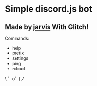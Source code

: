 Simple discord.js bot
===================

Made by [jarvis](https://vk.com/tarnatovski)
With Glitch!
-------------------

Commands: 
* help
* prefix
* settings
* ping
* reload

\ ゜o゜)ノ

